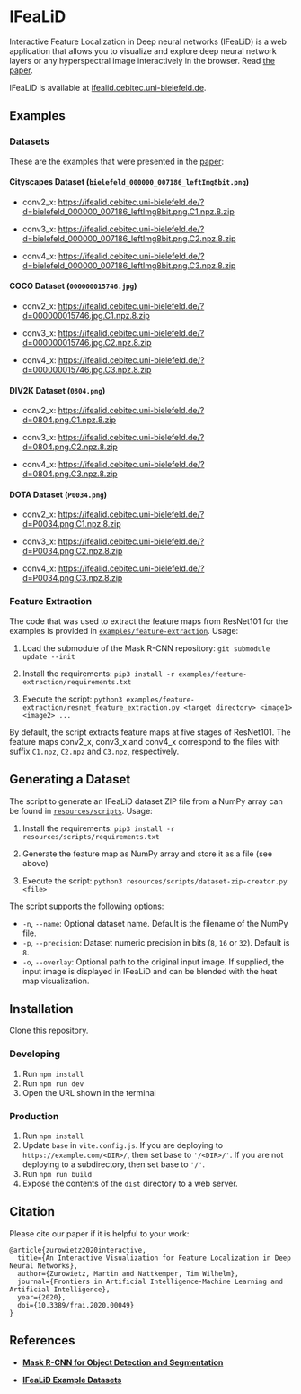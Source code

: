 # IFeaLiD

Interactive Feature Localization in Deep neural networks (IFeaLiD) is a web application that allows you to visualize and explore deep neural network layers or any hyperspectral image interactively in the browser. Read [the paper](https://www.frontiersin.org/articles/10.3389/frai.2020.00049).

IFeaLiD is available at [ifealid.cebitec.uni-bielefeld.de](https://ifealid.cebitec.uni-bielefeld.de).

## Examples

### Datasets

These are the examples that were presented in the [paper](https://www.frontiersin.org/articles/10.3389/frai.2020.00049):

#### Cityscapes Dataset (`bielefeld_000000_007186_leftImg8bit.png`)

- conv2_x: <https://ifealid.cebitec.uni-bielefeld.de/?d=bielefeld_000000_007186_leftImg8bit.png.C1.npz.8.zip>

- conv3_x: <https://ifealid.cebitec.uni-bielefeld.de/?d=bielefeld_000000_007186_leftImg8bit.png.C2.npz.8.zip>

- conv4_x: <https://ifealid.cebitec.uni-bielefeld.de/?d=bielefeld_000000_007186_leftImg8bit.png.C3.npz.8.zip>

#### COCO Dataset (`000000015746.jpg`)

- conv2_x: <https://ifealid.cebitec.uni-bielefeld.de/?d=000000015746.jpg.C1.npz.8.zip>

- conv3_x: <https://ifealid.cebitec.uni-bielefeld.de/?d=000000015746.jpg.C2.npz.8.zip>

- conv4_x: <https://ifealid.cebitec.uni-bielefeld.de/?d=000000015746.jpg.C3.npz.8.zip>

#### DIV2K Dataset (`0804.png`)

- conv2_x: <https://ifealid.cebitec.uni-bielefeld.de/?d=0804.png.C1.npz.8.zip>

- conv3_x: <https://ifealid.cebitec.uni-bielefeld.de/?d=0804.png.C2.npz.8.zip>

- conv4_x: <https://ifealid.cebitec.uni-bielefeld.de/?d=0804.png.C3.npz.8.zip>

#### DOTA Dataset (`P0034.png`)

- conv2_x: <https://ifealid.cebitec.uni-bielefeld.de/?d=P0034.png.C1.npz.8.zip>

- conv3_x: <https://ifealid.cebitec.uni-bielefeld.de/?d=P0034.png.C2.npz.8.zip>

- conv4_x: <https://ifealid.cebitec.uni-bielefeld.de/?d=P0034.png.C3.npz.8.zip>

### Feature Extraction

The code that was used to extract the feature maps from ResNet101 for the examples is provided in [`examples/feature-extraction`](examples/feature-extraction). Usage:

1. Load the submodule of the Mask R-CNN repository: `git submodule update --init`

2. Install the requirements: `pip3 install -r examples/feature-extraction/requirements.txt`

3. Execute the script: `python3 examples/feature-extraction/resnet_feature_extraction.py <target directory> <image1> <image2> ...`

By default, the script extracts feature maps at five stages of ResNet101. The feature maps conv2_x, conv3_x and conv4_x correspond to the files with suffix `C1.npz`, `C2.npz` and `C3.npz`, respectively.

## Generating a Dataset

The script to generate an IFeaLiD dataset ZIP file from a NumPy array can be found in [`resources/scripts`](resources/scripts). Usage:

1. Install the requirements: `pip3 install -r resources/scripts/requirements.txt`

2. Generate the feature map as NumPy array and store it as a file (see above)

3. Execute the script: `python3 resources/scripts/dataset-zip-creator.py <file>`

The script supports the following options:

- `-n`, `--name`: Optional dataset name. Default is the filename of the NumPy file.
- `-p`, `--precision`: Dataset numeric precision in bits (`8`, `16` or `32`). Default is `8`.
- `-o`, `--overlay`: Optional path to the original input image. If supplied, the input image is displayed in IFeaLiD and can be blended with the heat map visualization.

## Installation

Clone this repository.

### Developing

1. Run `npm install`
2. Run `npm run dev`
3. Open the URL shown in the terminal

### Production

1. Run `npm install`
2. Update `base` in `vite.config.js`. If you are deploying to `https://example.com/<DIR>/`, then set base to `'/<DIR>/'`. If you are not deploying to a subdirectory, then set base to `'/'`.
3. Run `npm run build`
4. Expose the contents of the `dist` directory to a web server.

## Citation

Please cite our paper if it is helpful to your work:

```
@article{zurowietz2020interactive,
  title={An Interactive Visualization for Feature Localization in Deep Neural Networks},
  author={Zurowietz, Martin and Nattkemper, Tim Wilhelm},
  journal={Frontiers in Artificial Intelligence-Machine Learning and Artificial Intelligence},
  year={2020},
  doi={10.3389/frai.2020.00049}
}
```

## References

- [**Mask R-CNN for Object Detection and Segmentation**](https://github.com/matterport/Mask_RCNN)

- [**IFeaLiD Example Datasets**](https://doi.org/10.5281/zenodo.3741485)
